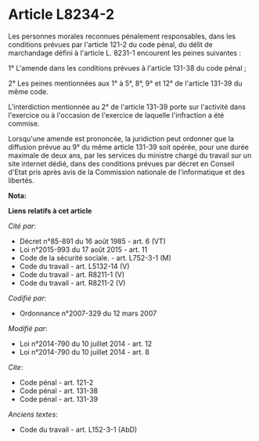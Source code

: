 # Article L8234-2

Les personnes morales reconnues pénalement responsables, dans les conditions prévues par l'article 121-2 du code pénal, du
délit de marchandage défini à l'article L. 8231-1 encourent les peines suivantes : 

1° L'amende dans les conditions prévues à l'article 131-38 du code pénal ; 

2° Les peines mentionnées aux 1° à 5°, 8°, 9° et 12° de l'article 131-39 du même code. 

L'interdiction mentionnée au 2° de l'article 131-39 porte sur l'activité dans l'exercice ou à l'occasion de l'exercice de
laquelle l'infraction a été commise. 

Lorsqu'une amende est prononcée, la juridiction peut ordonner que la diffusion prévue au 9° du même article 131-39 soit
opérée, pour une durée maximale de deux ans, par les services du ministre chargé du travail sur un site internet dédié, dans
des conditions prévues par décret en Conseil d'Etat pris après avis de la Commission nationale de l'informatique et des
libertés.

**Nota:**



**Liens relatifs à cet article**

_Cité par_:

  - Décret n°85-891 du 16 août 1985 - art. 6 (VT)
  - Loi n°2015-993 du 17 août 2015 - art. 11
  - Code de la sécurité sociale. - art. L752-3-1 (M)
  - Code du travail - art. L5132-14 (V)
  - Code du travail - art. R8211-1 (V)
  - Code du travail - art. R8211-2 (V)

_Codifié par_:

  - Ordonnance n°2007-329 du 12 mars 2007

_Modifié par_:

  - Loi n°2014-790 du 10 juillet 2014 - art. 12
  - Loi n°2014-790 du 10 juillet 2014 - art. 8

_Cite_:

  - Code pénal - art. 121-2
  - Code pénal - art. 131-38
  - Code pénal - art. 131-39

_Anciens textes_:

  - Code du travail - art. L152-3-1 (AbD)
